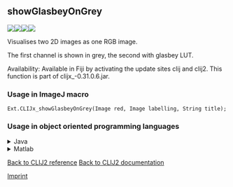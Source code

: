 ## showGlasbeyOnGrey
<img src="images/mini_empty_logo.png"/><img src="images/mini_empty_logo.png"/><img src="images/mini_clijx_logo.png"/><img src="images/mini_empty_logo.png"/>

Visualises two 2D images as one RGB image. 

The first channel is shown in grey, the second with glasbey LUT.

Availability: Available in Fiji by activating the update sites clij and clij2.
This function is part of clijx_-0.31.0.6.jar.

### Usage in ImageJ macro
```
Ext.CLIJx_showGlasbeyOnGrey(Image red, Image labelling, String title);
```


### Usage in object oriented programming languages



<details>

<summary>
Java
</summary>
<pre class="highlight">// init CLIJ and GPU
import net.haesleinhuepf.clijx.CLIJx;
import net.haesleinhuepf.clij.clearcl.ClearCLBuffer;
CLIJx clijx = CLIJx.getInstance();

// get input parameters
ClearCLBuffer red = clijx.push(redImagePlus);
ClearCLBuffer labelling = clijx.push(labellingImagePlus);
</pre>

<pre class="highlight">
// Execute operation on GPU
clijx.showGlasbeyOnGrey(red, labelling, title);
</pre>

<pre class="highlight">
// show result

// cleanup memory on GPU
clijx.release(red);
clijx.release(labelling);
</pre>

</details>



<details>

<summary>
Matlab
</summary>
<pre class="highlight">% init CLIJ and GPU
clijx = init_clatlabx();

% get input parameters
red = clijx.pushMat(red_matrix);
labelling = clijx.pushMat(labelling_matrix);
</pre>

<pre class="highlight">
% Execute operation on GPU
clijx.showGlasbeyOnGrey(red, labelling, title);
</pre>

<pre class="highlight">
% show result

% cleanup memory on GPU
clijx.release(red);
clijx.release(labelling);
</pre>

</details>



[Back to CLIJ2 reference](https://clij.github.io/clij2-docs/reference)
[Back to CLIJ2 documentation](https://clij.github.io/clij2-docs)

[Imprint](https://clij.github.io/imprint)
